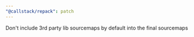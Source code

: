 ```yaml
---
"@callstack/repack": patch
---
```


Don't include 3rd party lib sourcemaps by default into the final sourcemaps
